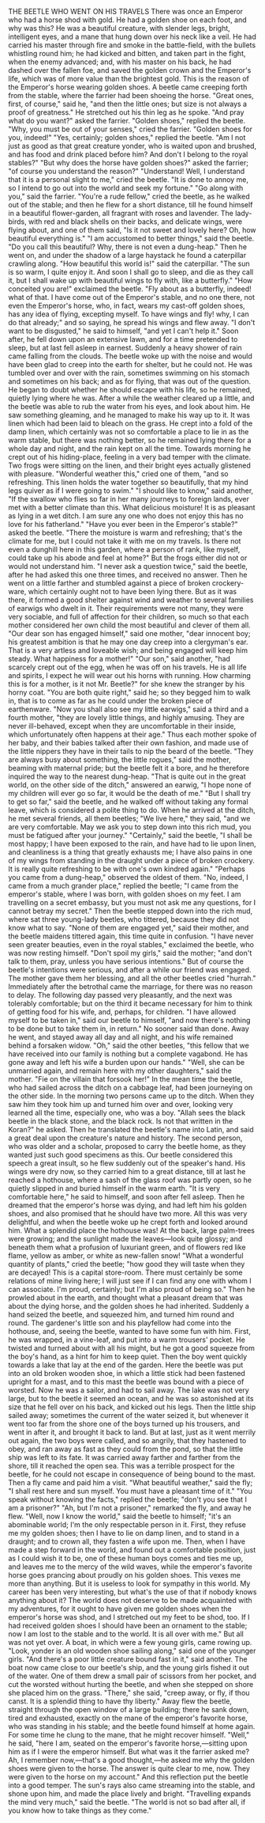 THE BEETLE WHO WENT ON HIS TRAVELS
There
was
once
an
Emperor
who
had
a
horse
shod
with
gold.
He
had
a
golden
shoe
on
each
foot,
and
why
was
this?
He
was
a
beautiful
creature,
with
slender
legs,
bright,
intelligent
eyes,
and
a
mane
that
hung
down
over
his
neck
like
a
veil.
He
had
carried
his
master
through
fire
and
smoke
in
the
battle-field,
with
the
bullets
whistling
round
him;
he
had
kicked
and
bitten,
and
taken
part
in
the
fight,
when
the
enemy
advanced;
and,
with
his
master
on
his
back,
he
had
dashed
over
the
fallen
foe,
and
saved
the
golden
crown
and
the
Emperor's
life,
which
was
of
more
value
than
the
brightest
gold.
This
is
the
reason
of
the
Emperor's
horse
wearing
golden
shoes.
A
beetle
came
creeping
forth
from
the
stable,
where
the
farrier
had
been
shoeing
the
horse.
"Great
ones,
first,
of
course,"
said
he,
"and
then
the
little
ones;
but
size
is
not
always
a
proof
of
greatness."
He
stretched
out
his
thin
leg
as
he
spoke.
"And
pray
what
do
you
want?"
asked
the
farrier.
"Golden
shoes,"
replied
the
beetle.
"Why,
you
must
be
out
of
your
senses,"
cried
the
farrier.
"Golden
shoes
for
you,
indeed!"
"Yes,
certainly;
golden
shoes,"
replied
the
beetle.
"Am
I
not
just
as
good
as
that
great
creature
yonder,
who
is
waited
upon
and
brushed,
and
has
food
and
drink
placed
before
him?
And
don't
I
belong
to
the
royal
stables?"
"But
why
does
the
horse
have
golden
shoes?"
asked
the
farrier;
"of
course
you
understand
the
reason?"
"Understand!
Well,
I
understand
that
it
is
a
personal
slight
to
me,"
cried
the
beetle.
"It
is
done
to
annoy
me,
so
I
intend
to
go
out
into
the
world
and
seek
my
fortune."
"Go
along
with
you,"
said
the
farrier.
"You're
a
rude
fellow,"
cried
the
beetle,
as
he
walked
out
of
the
stable;
and
then
he
flew
for
a
short
distance,
till
he
found
himself
in
a
beautiful
flower-garden,
all
fragrant
with
roses
and
lavender.
The
lady-birds,
with
red
and
black
shells
on
their
backs,
and
delicate
wings,
were
flying
about,
and
one
of
them
said,
"Is
it
not
sweet
and
lovely
here?
Oh,
how
beautiful
everything
is."
"I
am
accustomed
to
better
things,"
said
the
beetle.
"Do
you
call
this
beautiful?
Why,
there
is
not
even
a
dung-heap."
Then
he
went
on,
and
under
the
shadow
of
a
large
haystack
he
found
a
caterpillar
crawling
along.
"How
beautiful
this
world
is!"
said
the
caterpillar.
"The
sun
is
so
warm,
I
quite
enjoy
it.
And
soon
I
shall
go
to
sleep,
and
die
as
they
call
it,
but
I
shall
wake
up
with
beautiful
wings
to
fly
with,
like
a
butterfly."
"How
conceited
you
are!"
exclaimed
the
beetle.
"Fly
about
as
a
butterfly,
indeed!
what
of
that.
I
have
come
out
of
the
Emperor's
stable,
and
no
one
there,
not
even
the
Emperor's
horse,
who,
in
fact,
wears
my
cast-off
golden
shoes,
has
any
idea
of
flying,
excepting
myself.
To
have
wings
and
fly!
why,
I
can
do
that
already;"
and
so
saying,
he
spread
his
wings
and
flew
away.
"I
don't
want
to
be
disgusted,"
he
said
to
himself,
"and
yet
I
can't
help
it."
Soon
after,
he
fell
down
upon
an
extensive
lawn,
and
for
a
time
pretended
to
sleep,
but
at
last
fell
asleep
in
earnest.
Suddenly
a
heavy
shower
of
rain
came
falling
from
the
clouds.
The
beetle
woke
up
with
the
noise
and
would
have
been
glad
to
creep
into
the
earth
for
shelter,
but
he
could
not.
He
was
tumbled
over
and
over
with
the
rain,
sometimes
swimming
on
his
stomach
and
sometimes
on
his
back;
and
as
for
flying,
that
was
out
of
the
question.
He
began
to
doubt
whether
he
should
escape
with
his
life,
so
he
remained,
quietly
lying
where
he
was.
After
a
while
the
weather
cleared
up
a
little,
and
the
beetle
was
able
to
rub
the
water
from
his
eyes,
and
look
about
him.
He
saw
something
gleaming,
and
he
managed
to
make
his
way
up
to
it.
It
was
linen
which
had
been
laid
to
bleach
on
the
grass.
He
crept
into
a
fold
of
the
damp
linen,
which
certainly
was
not
so
comfortable
a
place
to
lie
in
as
the
warm
stable,
but
there
was
nothing
better,
so
he
remained
lying
there
for
a
whole
day
and
night,
and
the
rain
kept
on
all
the
time.
Towards
morning
he
crept
out
of
his
hiding-place,
feeling
in
a
very
bad
temper
with
the
climate.
Two
frogs
were
sitting
on
the
linen,
and
their
bright
eyes
actually
glistened
with
pleasure.
"Wonderful
weather
this,"
cried
one
of
them,
"and
so
refreshing.
This
linen
holds
the
water
together
so
beautifully,
that
my
hind
legs
quiver
as
if
I
were
going
to
swim."
"I
should
like
to
know,"
said
another,
"If
the
swallow
who
flies
so
far
in
her
many
journeys
to
foreign
lands,
ever
met
with
a
better
climate
than
this.
What
delicious
moisture!
It
is
as
pleasant
as
lying
in
a
wet
ditch.
I
am
sure
any
one
who
does
not
enjoy
this
has
no
love
for
his
fatherland."
"Have
you
ever
been
in
the
Emperor's
stable?"
asked
the
beetle.
"There
the
moisture
is
warm
and
refreshing;
that's
the
climate
for
me,
but
I
could
not
take
it
with
me
on
my
travels.
Is
there
not
even
a
dunghill
here
in
this
garden,
where
a
person
of
rank,
like
myself,
could
take
up
his
abode
and
feel
at
home?"
But
the
frogs
either
did
not
or
would
not
understand
him.
"I
never
ask
a
question
twice,"
said
the
beetle,
after
he
had
asked
this
one
three
times,
and
received
no
answer.
Then
he
went
on
a
little
farther
and
stumbled
against
a
piece
of
broken
crockery-ware,
which
certainly
ought
not
to
have
been
lying
there.
But
as
it
was
there,
it
formed
a
good
shelter
against
wind
and
weather
to
several
families
of
earwigs
who
dwelt
in
it.
Their
requirements
were
not
many,
they
were
very
sociable,
and
full
of
affection
for
their
children,
so
much
so
that
each
mother
considered
her
own
child
the
most
beautiful
and
clever
of
them
all.
"Our
dear
son
has
engaged
himself,"
said
one
mother,
"dear
innocent
boy;
his
greatest
ambition
is
that
he
may
one
day
creep
into
a
clergyman's
ear.
That
is
a
very
artless
and
loveable
wish;
and
being
engaged
will
keep
him
steady.
What
happiness
for
a
mother!"
"Our
son,"
said
another,
"had
scarcely
crept
out
of
the
egg,
when
he
was
off
on
his
travels.
He
is
all
life
and
spirits,
I
expect
he
will
wear
out
his
horns
with
running.
How
charming
this
is
for
a
mother,
is
it
not
Mr.
Beetle?"
for
she
knew
the
stranger
by
his
horny
coat.
"You
are
both
quite
right,"
said
he;
so
they
begged
him
to
walk
in,
that
is
to
come
as
far
as
he
could
under
the
broken
piece
of
earthenware.
"Now
you
shall
also
see
my
little
earwigs,"
said
a
third
and
a
fourth
mother,
"they
are
lovely
little
things,
and
highly
amusing.
They
are
never
ill-behaved,
except
when
they
are
uncomfortable
in
their
inside,
which
unfortunately
often
happens
at
their
age."
Thus
each
mother
spoke
of
her
baby,
and
their
babies
talked
after
their
own
fashion,
and
made
use
of
the
little
nippers
they
have
in
their
tails
to
nip
the
beard
of
the
beetle.
"They
are
always
busy
about
something,
the
little
rogues,"
said
the
mother,
beaming
with
maternal
pride;
but
the
beetle
felt
it
a
bore,
and
he
therefore
inquired
the
way
to
the
nearest
dung-heap.
"That
is
quite
out
in
the
great
world,
on
the
other
side
of
the
ditch,"
answered
an
earwig,
"I
hope
none
of
my
children
will
ever
go
so
far,
it
would
be
the
death
of
me."
"But
I
shall
try
to
get
so
far,"
said
the
beetle,
and
he
walked
off
without
taking
any
formal
leave,
which
is
considered
a
polite
thing
to
do.
When
he
arrived
at
the
ditch,
he
met
several
friends,
all
them
beetles;
"We
live
here,"
they
said,
"and
we
are
very
comfortable.
May
we
ask
you
to
step
down
into
this
rich
mud,
you
must
be
fatigued
after
your
journey."
"Certainly,"
said
the
beetle,
"I
shall
be
most
happy;
I
have
been
exposed
to
the
rain,
and
have
had
to
lie
upon
linen,
and
cleanliness
is
a
thing
that
greatly
exhausts
me;
I
have
also
pains
in
one
of
my
wings
from
standing
in
the
draught
under
a
piece
of
broken
crockery.
It
is
really
quite
refreshing
to
be
with
one's
own
kindred
again."
"Perhaps
you
came
from
a
dung-heap,"
observed
the
oldest
of
them.
"No,
indeed,
I
came
from
a
much
grander
place,"
replied
the
beetle;
"I
came
from
the
emperor's
stable,
where
I
was
born,
with
golden
shoes
on
my
feet.
I
am
travelling
on
a
secret
embassy,
but
you
must
not
ask
me
any
questions,
for
I
cannot
betray
my
secret."
Then
the
beetle
stepped
down
into
the
rich
mud,
where
sat
three
young-lady
beetles,
who
tittered,
because
they
did
not
know
what
to
say.
"None
of
them
are
engaged
yet,"
said
their
mother,
and
the
beetle
maidens
tittered
again,
this
time
quite
in
confusion.
"I
have
never
seen
greater
beauties,
even
in
the
royal
stables,"
exclaimed
the
beetle,
who
was
now
resting
himself.
"Don't
spoil
my
girls,"
said
the
mother;
"and
don't
talk
to
them,
pray,
unless
you
have
serious
intentions."
But
of
course
the
beetle's
intentions
were
serious,
and
after
a
while
our
friend
was
engaged.
The
mother
gave
them
her
blessing,
and
all
the
other
beetles
cried
"hurrah."
Immediately
after
the
betrothal
came
the
marriage,
for
there
was
no
reason
to
delay.
The
following
day
passed
very
pleasantly,
and
the
next
was
tolerably
comfortable;
but
on
the
third
it
became
necessary
for
him
to
think
of
getting
food
for
his
wife,
and,
perhaps,
for
children.
"I
have
allowed
myself
to
be
taken
in,"
said
our
beetle
to
himself,
"and
now
there's
nothing
to
be
done
but
to
take
them
in,
in
return."
No
sooner
said
than
done.
Away
he
went,
and
stayed
away
all
day
and
all
night,
and
his
wife
remained
behind
a
forsaken
widow.
"Oh,"
said
the
other
beetles,
"this
fellow
that
we
have
received
into
our
family
is
nothing
but
a
complete
vagabond.
He
has
gone
away
and
left
his
wife
a
burden
upon
our
hands."
"Well,
she
can
be
unmarried
again,
and
remain
here
with
my
other
daughters,"
said
the
mother.
"Fie
on
the
villain
that
forsook
her!"
In
the
mean
time
the
beetle,
who
had
sailed
across
the
ditch
on
a
cabbage
leaf,
had
been
journeying
on
the
other
side.
In
the
morning
two
persons
came
up
to
the
ditch.
When
they
saw
him
they
took
him
up
and
turned
him
over
and
over,
looking
very
learned
all
the
time,
especially
one,
who
was
a
boy.
"Allah
sees
the
black
beetle
in
the
black
stone,
and
the
black
rock.
Is
not
that
written
in
the
Koran?"
he
asked.
Then
he
translated
the
beetle's
name
into
Latin,
and
said
a
great
deal
upon
the
creature's
nature
and
history.
The
second
person,
who
was
older
and
a
scholar,
proposed
to
carry
the
beetle
home,
as
they
wanted
just
such
good
specimens
as
this.
Our
beetle
considered
this
speech
a
great
insult,
so
he
flew
suddenly
out
of
the
speaker's
hand.
His
wings
were
dry
now,
so
they
carried
him
to
a
great
distance,
till
at
last
he
reached
a
hothouse,
where
a
sash
of
the
glass
roof
was
partly
open,
so
he
quietly
slipped
in
and
buried
himself
in
the
warm
earth.
"It
is
very
comfortable
here,"
he
said
to
himself,
and
soon
after
fell
asleep.
Then
he
dreamed
that
the
emperor's
horse
was
dying,
and
had
left
him
his
golden
shoes,
and
also
promised
that
he
should
have
two
more.
All
this
was
very
delightful,
and
when
the
beetle
woke
up
he
crept
forth
and
looked
around
him.
What
a
splendid
place
the
hothouse
was!
At
the
back,
large
palm-trees
were
growing;
and
the
sunlight
made
the
leaves—look
quite
glossy;
and
beneath
them
what
a
profusion
of
luxuriant
green,
and
of
flowers
red
like
flame,
yellow
as
amber,
or
white
as
new-fallen
snow!
"What
a
wonderful
quantity
of
plants,"
cried
the
beetle;
"how
good
they
will
taste
when
they
are
decayed!
This
is
a
capital
store-room.
There
must
certainly
be
some
relations
of
mine
living
here;
I
will
just
see
if
I
can
find
any
one
with
whom
I
can
associate.
I'm
proud,
certainly;
but
I'm
also
proud
of
being
so."
Then
he
prowled
about
in
the
earth,
and
thought
what
a
pleasant
dream
that
was
about
the
dying
horse,
and
the
golden
shoes
he
had
inherited.
Suddenly
a
hand
seized
the
beetle,
and
squeezed
him,
and
turned
him
round
and
round.
The
gardener's
little
son
and
his
playfellow
had
come
into
the
hothouse,
and,
seeing
the
beetle,
wanted
to
have
some
fun
with
him.
First,
he
was
wrapped,
in
a
vine-leaf,
and
put
into
a
warm
trousers'
pocket.
He
twisted
and
turned
about
with
all
his
might,
but
he
got
a
good
squeeze
from
the
boy's
hand,
as
a
hint
for
him
to
keep
quiet.
Then
the
boy
went
quickly
towards
a
lake
that
lay
at
the
end
of
the
garden.
Here
the
beetle
was
put
into
an
old
broken
wooden
shoe,
in
which
a
little
stick
had
been
fastened
upright
for
a
mast,
and
to
this
mast
the
beetle
was
bound
with
a
piece
of
worsted.
Now
he
was
a
sailor,
and
had
to
sail
away.
The
lake
was
not
very
large,
but
to
the
beetle
it
seemed
an
ocean,
and
he
was
so
astonished
at
its
size
that
he
fell
over
on
his
back,
and
kicked
out
his
legs.
Then
the
little
ship
sailed
away;
sometimes
the
current
of
the
water
seized
it,
but
whenever
it
went
too
far
from
the
shore
one
of
the
boys
turned
up
his
trousers,
and
went
in
after
it,
and
brought
it
back
to
land.
But
at
last,
just
as
it
went
merrily
out
again,
the
two
boys
were
called,
and
so
angrily,
that
they
hastened
to
obey,
and
ran
away
as
fast
as
they
could
from
the
pond,
so
that
the
little
ship
was
left
to
its
fate.
It
was
carried
away
farther
and
farther
from
the
shore,
till
it
reached
the
open
sea.
This
was
a
terrible
prospect
for
the
beetle,
for
he
could
not
escape
in
consequence
of
being
bound
to
the
mast.
Then
a
fly
came
and
paid
him
a
visit.
"What
beautiful
weather,"
said
the
fly;
"I
shall
rest
here
and
sun
myself.
You
must
have
a
pleasant
time
of
it."
"You
speak
without
knowing
the
facts,"
replied
the
beetle;
"don't
you
see
that
I
am
a
prisoner?"
"Ah,
but
I'm
not
a
prisoner,"
remarked
the
fly,
and
away
he
flew.
"Well,
now
I
know
the
world,"
said
the
beetle
to
himself;
"it's
an
abominable
world;
I'm
the
only
respectable
person
in
it.
First,
they
refuse
me
my
golden
shoes;
then
I
have
to
lie
on
damp
linen,
and
to
stand
in
a
draught;
and
to
crown
all,
they
fasten
a
wife
upon
me.
Then,
when
I
have
made
a
step
forward
in
the
world,
and
found
out
a
comfortable
position,
just
as
I
could
wish
it
to
be,
one
of
these
human
boys
comes
and
ties
me
up,
and
leaves
me
to
the
mercy
of
the
wild
waves,
while
the
emperor's
favorite
horse
goes
prancing
about
proudly
on
his
golden
shoes.
This
vexes
me
more
than
anything.
But
it
is
useless
to
look
for
sympathy
in
this
world.
My
career
has
been
very
interesting,
but
what's
the
use
of
that
if
nobody
knows
anything
about
it?
The
world
does
not
deserve
to
be
made
acquainted
with
my
adventures,
for
it
ought
to
have
given
me
golden
shoes
when
the
emperor's
horse
was
shod,
and
I
stretched
out
my
feet
to
be
shod,
too.
If
I
had
received
golden
shoes
I
should
have
been
an
ornament
to
the
stable;
now
I
am
lost
to
the
stable
and
to
the
world.
It
is
all
over
with
me."
But
all
was
not
yet
over.
A
boat,
in
which
were
a
few
young
girls,
came
rowing
up.
"Look,
yonder
is
an
old
wooden
shoe
sailing
along,"
said
one
of
the
younger
girls.
"And
there's
a
poor
little
creature
bound
fast
in
it,"
said
another.
The
boat
now
came
close
to
our
beetle's
ship,
and
the
young
girls
fished
it
out
of
the
water.
One
of
them
drew
a
small
pair
of
scissors
from
her
pocket,
and
cut
the
worsted
without
hurting
the
beetle,
and
when
she
stepped
on
shore
she
placed
him
on
the
grass.
"There,"
she
said,
"creep
away,
or
fly,
if
thou
canst.
It
is
a
splendid
thing
to
have
thy
liberty."
Away
flew
the
beetle,
straight
through
the
open
window
of
a
large
building;
there
he
sank
down,
tired
and
exhausted,
exactly
on
the
mane
of
the
emperor's
favorite
horse,
who
was
standing
in
his
stable;
and
the
beetle
found
himself
at
home
again.
For
some
time
he
clung
to
the
mane,
that
he
might
recover
himself.
"Well,"
he
said,
"here
I
am,
seated
on
the
emperor's
favorite
horse,—sitting
upon
him
as
if
I
were
the
emperor
himself.
But
what
was
it
the
farrier
asked
me?
Ah,
I
remember
now,—that's
a
good
thought,—he
asked
me
why
the
golden
shoes
were
given
to
the
horse.
The
answer
is
quite
clear
to
me,
now.
They
were
given
to
the
horse
on
my
account."
And
this
reflection
put
the
beetle
into
a
good
temper.
The
sun's
rays
also
came
streaming
into
the
stable,
and
shone
upon
him,
and
made
the
place
lively
and
bright.
"Travelling
expands
the
mind
very
much,"
said
the
beetle.
"The
world
is
not
so
bad
after
all,
if
you
know
how
to
take
things
as
they
come."
